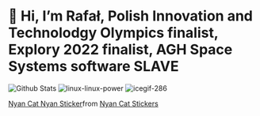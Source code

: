 # 👋 Hi, I’m Rafał, Polish Innovation and Technolodgy Olympics finalist, Explory 2022 finalist, AGH Space Systems software SLAVE
![Github Stats](https://github-readme-stats.vercel.app/api?username=CppEnjoyer69&show_icons=true&theme=radical) ![linux-linux-power](https://github.com/CppEnjoyer69/CppEnjoyer69/assets/102436271/6755f744-5df7-49dd-bd81-f04296da77e6)
![icegif-286](https://github.com/CppEnjoyer69/CppEnjoyer69/assets/102436271/c9dd06a5-d2b7-4121-8811-aa0c3ab56f2e)
<div class="tenor-gif-embed" data-postid="21050281" data-share-method="host" data-aspect-ratio="1" data-width="100%"><a href="https://tenor.com/view/nyan-cat-nyan-cat-sticker-dm4uz3-gif-21050281">Nyan Cat Nyan Sticker</a>from <a href="https://tenor.com/search/nyan+cat-stickers">Nyan Cat Stickers</a></div> <script type="text/javascript" async src="https://tenor.com/embed.js"></script>


